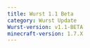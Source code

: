 ```yaml
---
title: Wurst 1.1 Beta
category: Wurst Update
Wurst-version: v1.1-BETA
minecraft-version: 1.7.X
---
```

